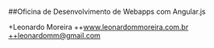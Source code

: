 ##Oficina de Desenvolvimento de Webapps com Angular.js

+Leonardo Moreira
++www.leonardommoreira.com.br
++leonardomm@gmail.com